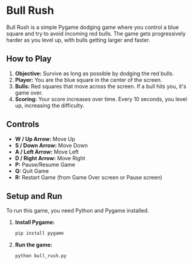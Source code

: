 # Bull Rush

Bull Rush is a simple Pygame dodging game where you control a blue square and try to avoid incoming red bulls. The game gets progressively harder as you level up, with bulls getting larger and faster.

## How to Play

1.  **Objective:** Survive as long as possible by dodging the red bulls.
2.  **Player:** You are the blue square in the center of the screen.
3.  **Bulls:** Red squares that move across the screen. If a bull hits you, it's game over.
4.  **Scoring:** Your score increases over time. Every 10 seconds, you level up, increasing the difficulty.

## Controls

*   **W / Up Arrow:** Move Up
*   **S / Down Arrow:** Move Down
*   **A / Left Arrow:** Move Left
*   **D / Right Arrow:** Move Right
*   **P:** Pause/Resume Game
*   **Q:** Quit Game
*   **R:** Restart Game (from Game Over screen or Pause screen)

## Setup and Run

To run this game, you need Python and Pygame installed.

1.  **Install Pygame:**
    ```bash
    pip install pygame
    ```
2.  **Run the game:**
    ```bash
    python bull_rush.py
    ```
